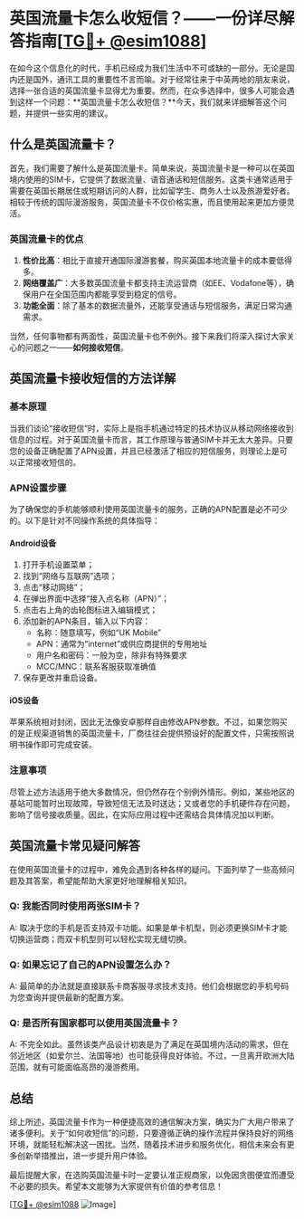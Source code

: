 # 英国流量卡怎么收短信？——一份详尽解答指南[[TG💪+ @esim1088](https://t.me/s/esim1088)]

在如今这个信息化的时代，手机已经成为我们生活中不可或缺的一部分。无论是国内还是国外，通讯工具的重要性不言而喻。对于经常往来于中英两地的朋友来说，选择一张合适的英国流量卡显得尤为重要。然而，在众多选择中，很多人可能会遇到这样一个问题：**英国流量卡怎么收短信？**今天，我们就来详细解答这个问题，并提供一些实用的建议。

## 什么是英国流量卡？

首先，我们需要了解什么是英国流量卡。简单来说，英国流量卡是一种可以在英国境内使用的SIM卡，它提供了数据流量、语音通话和短信服务。这类卡通常适用于需要在英国长期居住或短期访问的人群，比如留学生、商务人士以及旅游爱好者。相较于传统的国际漫游服务，英国流量卡不仅价格实惠，而且使用起来更加方便灵活。

### 英国流量卡的优点

1. **性价比高**：相比于直接开通国际漫游套餐，购买英国本地流量卡的成本要低得多。
2. **网络覆盖广**：大多数英国流量卡都支持主流运营商（如EE、Vodafone等），确保用户在全国范围内都能享受到稳定的信号。
3. **功能全面**：除了基本的数据流量外，还能享受通话与短信服务，满足日常沟通需求。

当然，任何事物都有两面性，英国流量卡也不例外。接下来我们将深入探讨大家关心的问题之一——**如何接收短信**。

## 英国流量卡接收短信的方法详解

### 基本原理

当我们谈论“接收短信”时，实际上是指手机通过特定的技术协议从移动网络接收到信息的过程。对于英国流量卡而言，其工作原理与普通SIM卡并无太大差异。只要您的设备正确配置了APN设置，并且已经激活了相应的短信服务，则理论上是可以正常接收短信的。

### APN设置步骤

为了确保您的手机能够顺利使用英国流量卡的服务，正确的APN配置是必不可少的。以下是针对不同操作系统的具体指导：

#### Android设备

1. 打开手机设置菜单；
2. 找到“网络与互联网”选项；
3. 点击“移动网络”；
4. 在弹出界面中选择“接入点名称（APN）”；
5. 点击右上角的齿轮图标进入编辑模式；
6. 添加新的APN条目，输入以下内容：
   - 名称：随意填写，例如“UK Mobile”
   - APN：通常为“internet”或供应商提供的专用地址
   - 用户名和密码：一般为空，除非有特殊要求
   - MCC/MNC：联系客服获取准确值
7. 保存更改并重启设备。

#### iOS设备

苹果系统相对封闭，因此无法像安卓那样自由修改APN参数。不过，如果您购买的是正规渠道销售的英国流量卡，厂商往往会提供预设好的配置文件，只需按照说明书操作即可完成安装。

### 注意事项

尽管上述方法适用于绝大多数情况，但仍然存在个别例外情形。例如，某些地区的基站可能暂时出现故障，导致短信无法及时送达；又或者您的手机硬件存在问题，影响了信号接收质量。因此，在实际应用过程中还需结合具体情况加以判断。

## 英国流量卡常见疑问解答

在使用英国流量卡的过程中，难免会遇到各种各样的疑问。下面列举了一些高频问题及其答案，希望能帮助大家更好地理解相关知识。

### Q: 我能否同时使用两张SIM卡？

A: 取决于您的手机是否支持双卡功能。如果是单卡机型，则必须更换SIM卡才能切换运营商；而双卡机型则可以轻松实现无缝切换。

### Q: 如果忘记了自己的APN设置怎么办？

A: 最简单的办法就是直接联系卡商客服寻求技术支持。他们会根据您的手机号码为您查询并提供最新的配置方案。

### Q: 是否所有国家都可以使用英国流量卡？

A: 不完全如此。虽然该类产品设计初衷是为了满足在英国境内活动的需求，但在邻近地区（如爱尔兰、法国等地）也可能获得良好体验。不过，一旦离开欧洲大陆范围，就有可能面临高昂的漫游费用。

## 总结

综上所述，英国流量卡作为一种便捷高效的通信解决方案，确实为广大用户带来了诸多便利。关于“如何收短信”的问题，只要遵循正确的操作流程并保持良好的网络环境，就能轻松解决这一困扰。当然，随着技术进步和服务优化，相信未来会有更多创新举措推出，进一步提升用户体验。

最后提醒大家，在选购英国流量卡时一定要认准正规商家，以免因贪图便宜而遭受不必要的损失。希望本文能够为大家提供有价值的参考信息！

[[TG💪+ @esim1088](https://t.me/s/esim1088) ![Image](https://i.postimg.cc/4NQfJmqS/Snipaste-2025-05-13-00-14-12.png)]